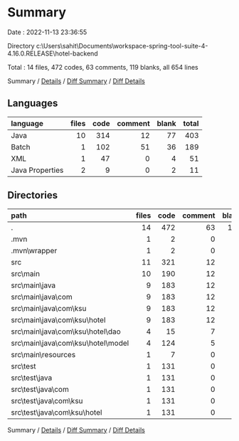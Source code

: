 # Summary

Date : 2022-11-13 23:36:55

Directory c:\\Users\\sahit\\Documents\\workspace-spring-tool-suite-4-4.16.0.RELEASE\\hotel-backend

Total : 14 files,  472 codes, 63 comments, 119 blanks, all 654 lines

Summary / [Details](details.md) / [Diff Summary](diff.md) / [Diff Details](diff-details.md)

## Languages
| language | files | code | comment | blank | total |
| :--- | ---: | ---: | ---: | ---: | ---: |
| Java | 10 | 314 | 12 | 77 | 403 |
| Batch | 1 | 102 | 51 | 36 | 189 |
| XML | 1 | 47 | 0 | 4 | 51 |
| Java Properties | 2 | 9 | 0 | 2 | 11 |

## Directories
| path | files | code | comment | blank | total |
| :--- | ---: | ---: | ---: | ---: | ---: |
| . | 14 | 472 | 63 | 119 | 654 |
| .mvn | 1 | 2 | 0 | 1 | 3 |
| .mvn\\wrapper | 1 | 2 | 0 | 1 | 3 |
| src | 11 | 321 | 12 | 78 | 411 |
| src\\main | 10 | 190 | 12 | 49 | 251 |
| src\\main\\java | 9 | 183 | 12 | 48 | 243 |
| src\\main\\java\\com | 9 | 183 | 12 | 48 | 243 |
| src\\main\\java\\com\\ksu | 9 | 183 | 12 | 48 | 243 |
| src\\main\\java\\com\\ksu\\hotel | 9 | 183 | 12 | 48 | 243 |
| src\\main\\java\\com\\ksu\\hotel\\dao | 4 | 15 | 7 | 17 | 39 |
| src\\main\\java\\com\\ksu\\hotel\\model | 4 | 124 | 5 | 20 | 149 |
| src\\main\\resources | 1 | 7 | 0 | 1 | 8 |
| src\\test | 1 | 131 | 0 | 29 | 160 |
| src\\test\\java | 1 | 131 | 0 | 29 | 160 |
| src\\test\\java\\com | 1 | 131 | 0 | 29 | 160 |
| src\\test\\java\\com\\ksu | 1 | 131 | 0 | 29 | 160 |
| src\\test\\java\\com\\ksu\\hotel | 1 | 131 | 0 | 29 | 160 |

Summary / [Details](details.md) / [Diff Summary](diff.md) / [Diff Details](diff-details.md)